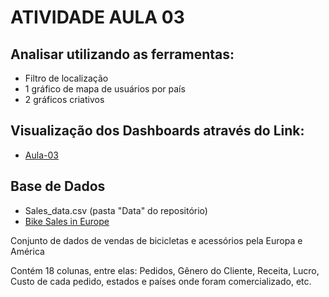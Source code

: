 # ATIVIDADE AULA 03## Analisar utilizando as ferramentas:- Filtro de localização- 1 gráfico de mapa de usuários por país- 2 gráficos criativos## Visualização dos Dashboards através do Link:- [Aula-03](https://app.powerbi.com/view?r=eyJrIjoiMzRmNTgwNDAtZTVkMi00YTQzLWExZGMtYzI4MTFhZTA5NzczIiwidCI6IjBkZjE5YTliLTgyMDItNDA3ZC04ZDQ3LWFiMGZkOTJiYmJmMiJ9)## Base de Dados- Sales_data.csv (pasta "Data" do repositório)- [Bike Sales in Europe ](https://www.kaggle.com/datasets/sadiqshah/bike-sales-in-europe)Conjunto de dados de vendas de bicicletas e acessórios pela Europa e AméricaContém 18 colunas, entre elas: Pedidos, Gênero do Cliente, Receita, Lucro, Custo de cada pedido, estados e países onde foram comercializado, etc.